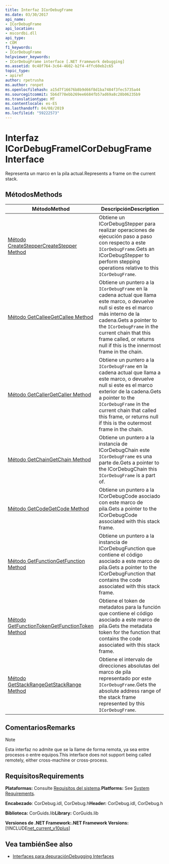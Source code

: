 ```yaml
---
title: Interfaz ICorDebugFrame
ms.date: 03/30/2017
api_name:
- ICorDebugFrame
api_location:
- mscordbi.dll
api_type:
- COM
f1_keywords:
- ICorDebugFrame
helpviewer_keywords:
- ICorDebugFrame interface [.NET Framework debugging]
ms.assetid: 0c48f764-3c64-4602-b2f4-4ffc60eb2c65
topic_type:
- apiref
author: rpetrusha
ms.author: ronpet
ms.openlocfilehash: a15d7f16676b8b9d66f8d1ba7484f3fec5735a44
ms.sourcegitcommit: 5b6d778ebb269ee6684fb57ad69a8c28b06235b9
ms.translationtype: MT
ms.contentlocale: es-ES
ms.lasthandoff: 04/08/2019
ms.locfileid: "59222573"
---
```

# <a name="icordebugframe-interface"></a><span data-ttu-id="6ac8c-102">Interfaz ICorDebugFrame</span><span class="sxs-lookup"><span data-stu-id="6ac8c-102">ICorDebugFrame Interface</span></span>

<span data-ttu-id="6ac8c-103">Representa un marco en la pila actual.</span><span class="sxs-lookup"><span data-stu-id="6ac8c-103">Represents a frame on the current stack.</span></span>  
  
## <a name="methods"></a><span data-ttu-id="6ac8c-104">Métodos</span><span class="sxs-lookup"><span data-stu-id="6ac8c-104">Methods</span></span>  
  
|<span data-ttu-id="6ac8c-105">Método</span><span class="sxs-lookup"><span data-stu-id="6ac8c-105">Method</span></span>|<span data-ttu-id="6ac8c-106">Descripción</span><span class="sxs-lookup"><span data-stu-id="6ac8c-106">Description</span></span>|  
|------------|-----------------|  
|[<span data-ttu-id="6ac8c-107">Método CreateStepper</span><span class="sxs-lookup"><span data-stu-id="6ac8c-107">CreateStepper Method</span></span>](../../../../docs/framework/unmanaged-api/debugging/icordebugframe-createstepper-method.md)|<span data-ttu-id="6ac8c-108">Obtiene un ICorDebugStepper para realizar operaciones de ejecución paso a paso con respecto a este `ICorDebugFrame`.</span><span class="sxs-lookup"><span data-stu-id="6ac8c-108">Gets an ICorDebugStepper to perform stepping operations relative to this `ICorDebugFrame`.</span></span>|  
|[<span data-ttu-id="6ac8c-109">Método GetCallee</span><span class="sxs-lookup"><span data-stu-id="6ac8c-109">GetCallee Method</span></span>](../../../../docs/framework/unmanaged-api/debugging/icordebugframe-getcallee-method.md)|<span data-ttu-id="6ac8c-110">Obtiene un puntero a la `ICorDebugFrame` en la cadena actual que llama este marco, o devuelve null si este es el marco más interno de la cadena.</span><span class="sxs-lookup"><span data-stu-id="6ac8c-110">Gets a pointer to the `ICorDebugFrame` in the current chain that this frame called, or returns null if this is the innermost frame in the chain.</span></span>|  
|[<span data-ttu-id="6ac8c-111">Método GetCaller</span><span class="sxs-lookup"><span data-stu-id="6ac8c-111">GetCaller Method</span></span>](../../../../docs/framework/unmanaged-api/debugging/icordebugframe-getcaller-method.md)|<span data-ttu-id="6ac8c-112">Obtiene un puntero a la `ICorDebugFrame` en la cadena actual que llama a este marco, o devuelve null si este es el marco exterior de la cadena.</span><span class="sxs-lookup"><span data-stu-id="6ac8c-112">Gets a pointer to the `ICorDebugFrame` in the current chain that called this frame, or returns null if this is the outermost frame in the chain.</span></span>|  
|[<span data-ttu-id="6ac8c-113">Método GetChain</span><span class="sxs-lookup"><span data-stu-id="6ac8c-113">GetChain Method</span></span>](../../../../docs/framework/unmanaged-api/debugging/icordebugframe-getchain-method.md)|<span data-ttu-id="6ac8c-114">Obtiene un puntero a la instancia de ICorDebugChain este `ICorDebugFrame` es una parte de.</span><span class="sxs-lookup"><span data-stu-id="6ac8c-114">Gets a pointer to the ICorDebugChain this `ICorDebugFrame` is a part of.</span></span>|  
|[<span data-ttu-id="6ac8c-115">Método GetCode</span><span class="sxs-lookup"><span data-stu-id="6ac8c-115">GetCode Method</span></span>](../../../../docs/framework/unmanaged-api/debugging/icordebugframe-getcode-method.md)|<span data-ttu-id="6ac8c-116">Obtiene un puntero a la ICorDebugCode asociado con este marco de pila.</span><span class="sxs-lookup"><span data-stu-id="6ac8c-116">Gets a pointer to the ICorDebugCode associated with this stack frame.</span></span>|  
|[<span data-ttu-id="6ac8c-117">Método GetFunction</span><span class="sxs-lookup"><span data-stu-id="6ac8c-117">GetFunction Method</span></span>](../../../../docs/framework/unmanaged-api/debugging/icordebugframe-getfunction-method.md)|<span data-ttu-id="6ac8c-118">Obtiene un puntero a la instancia de ICorDebugFunction que contiene el código asociado a este marco de pila.</span><span class="sxs-lookup"><span data-stu-id="6ac8c-118">Gets a pointer to the ICorDebugFunction that contains the code associated with this stack frame.</span></span>|  
|[<span data-ttu-id="6ac8c-119">Método GetFunctionToken</span><span class="sxs-lookup"><span data-stu-id="6ac8c-119">GetFunctionToken Method</span></span>](../../../../docs/framework/unmanaged-api/debugging/icordebugframe-getfunctiontoken-method.md)|<span data-ttu-id="6ac8c-120">Obtiene el token de metadatos para la función que contiene el código asociado a este marco de pila.</span><span class="sxs-lookup"><span data-stu-id="6ac8c-120">Gets the metadata token for the function that contains the code associated with this stack frame.</span></span>|  
|[<span data-ttu-id="6ac8c-121">Método GetStackRange</span><span class="sxs-lookup"><span data-stu-id="6ac8c-121">GetStackRange Method</span></span>](../../../../docs/framework/unmanaged-api/debugging/icordebugframe-getstackrange-method.md)|<span data-ttu-id="6ac8c-122">Obtiene el intervalo de direcciones absolutas del marco de pila representado por este `ICorDebugFrame`.</span><span class="sxs-lookup"><span data-stu-id="6ac8c-122">Gets the absolute address range of the stack frame represented by this `ICorDebugFrame`.</span></span>|  
  
## <a name="remarks"></a><span data-ttu-id="6ac8c-123">Comentarios</span><span class="sxs-lookup"><span data-stu-id="6ac8c-123">Remarks</span></span>  
  
> [!NOTE]
>  <span data-ttu-id="6ac8c-124">Esta interfaz no admite que se la llame de forma remota, ya sea entre procesos o entre equipos.</span><span class="sxs-lookup"><span data-stu-id="6ac8c-124">This interface does not support being called remotely, either cross-machine or cross-process.</span></span>  
  
## <a name="requirements"></a><span data-ttu-id="6ac8c-125">Requisitos</span><span class="sxs-lookup"><span data-stu-id="6ac8c-125">Requirements</span></span>  
 <span data-ttu-id="6ac8c-126">**Plataformas:** Consulte [Requisitos del sistema](../../../../docs/framework/get-started/system-requirements.md).</span><span class="sxs-lookup"><span data-stu-id="6ac8c-126">**Platforms:** See [System Requirements](../../../../docs/framework/get-started/system-requirements.md).</span></span>  
  
 <span data-ttu-id="6ac8c-127">**Encabezado**: CorDebug.idl, CorDebug.h</span><span class="sxs-lookup"><span data-stu-id="6ac8c-127">**Header:** CorDebug.idl, CorDebug.h</span></span>  
  
 <span data-ttu-id="6ac8c-128">**Biblioteca:** CorGuids.lib</span><span class="sxs-lookup"><span data-stu-id="6ac8c-128">**Library:** CorGuids.lib</span></span>  
  
 **<span data-ttu-id="6ac8c-129">Versiones de .NET Framework:</span><span class="sxs-lookup"><span data-stu-id="6ac8c-129">.NET Framework Versions:</span></span>** [!INCLUDE[net_current_v10plus](../../../../includes/net-current-v10plus-md.md)]  
  
## <a name="see-also"></a><span data-ttu-id="6ac8c-130">Vea también</span><span class="sxs-lookup"><span data-stu-id="6ac8c-130">See also</span></span>

- [<span data-ttu-id="6ac8c-131">Interfaces para depuración</span><span class="sxs-lookup"><span data-stu-id="6ac8c-131">Debugging Interfaces</span></span>](../../../../docs/framework/unmanaged-api/debugging/debugging-interfaces.md)
